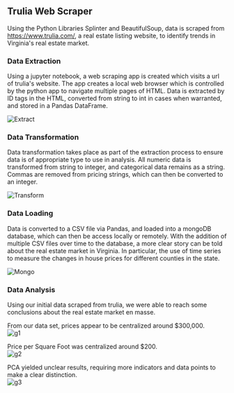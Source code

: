## Trulia Web Scraper
Using the Python Libraries Splinter and BeautifulSoup, data is scraped from https://www.trulia.com/, a real estate listing website, to identify trends in Virginia's real estate market. 

### Data Extraction
Using a jupyter notebook, a web scraping app is created which visits a url of trulia's website. The app creates a local web browser which is controlled by the python app to navigate multiple pages of HTML. Data is extracted by ID tags in the HTML, converted from string to int in cases when warranted, and stored in a Pandas DataFrame. 

![Extract](https://user-images.githubusercontent.com/12026338/122141913-58411b00-ce1c-11eb-9fd5-7629ef761312.PNG)


### Data Transformation
Data transformation takes place as part of the extraction process to ensure data is of appropriate type to use in analysis. All numeric data is transformed from string to integer, and categorical data remains as a string. Commas are removed from pricing strings, which can then be converted to an integer. 

![Transform](https://user-images.githubusercontent.com/12026338/122141941-655e0a00-ce1c-11eb-92e7-f37ddb6c725d.PNG)


### Data Loading
Data is converted to a CSV file via Pandas, and loaded into a mongoDB database, which can then be access locally or remotely. With the addition of multiple CSV files over time to the database, a more clear story can be told about the real estate market in Virginia. In particular, the use of time series to measure the changes in house prices for different counties in the state.

![Mongo](https://user-images.githubusercontent.com/12026338/122141958-6b53eb00-ce1c-11eb-9e96-0df3c28ef33b.PNG)



### Data Analysis
Using our initial data scraped from trulia, we were able to reach some conclusions about the real estate market en masse. 

From our data set, prices appear to be centralized around $300,000.  
![g1](https://user-images.githubusercontent.com/12026338/122141964-6ee77200-ce1c-11eb-96e6-e5f51629d235.PNG)

Price per Square Foot was centralized around $200.  
![g2](https://user-images.githubusercontent.com/12026338/122141979-77d84380-ce1c-11eb-952c-20b71d742272.PNG)


PCA yielded unclear results, requiring more indicators and data points to make a clear distinction.   
![g3](https://user-images.githubusercontent.com/12026338/122141985-7c9cf780-ce1c-11eb-89e4-ba057e93a2b6.PNG)


